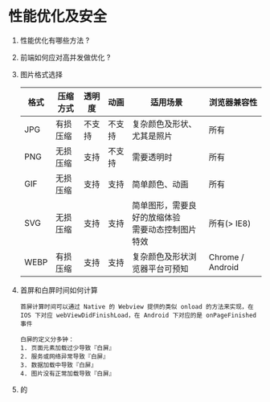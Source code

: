 # 性能优化及安全



1. 性能优化有哪些方法 ?

2. 前端如何应对高并发做优化 ?

3. 图片格式选择

   | 格式 | 压缩方式 | 透明度 | 动画   | 适用场景                                               | 浏览器兼容性     |
   | ---- | -------- | ------ | ------ | ------------------------------------------------------ | ---------------- |
   | JPG  | 有损压缩 | 不支持 | 不支持 | 复杂颜色及形状、尤其是照片                             | 所有             |
   | PNG  | 无损压缩 | 支持   | 不支持 | 需要透明时                                             | 所有             |
   | GIF  | 无损压缩 | 支持   | 支持   | 简单颜色、动画                                         | 所有             |
   | SVG  | 无损压缩 | 支持   | 支持   | 简单图形，需要良好的放缩体验<br />需要动态控制图片特效 | 所有(> IE8)      |
   | WEBP | 有损压缩 | 支持   | 支持   | 复杂颜色及形状浏览器平台可预知                         | Chrome / Android |

4. 首屏和白屏时间如何计算

   ```
   首屏计算时间可以通过 Native 的 Webview 提供的类似 onload 的方法来实现，在 IOS 下对应 webViewDidFinishLoad，在 Android 下对应的是 onPageFinished 事件
   
   白屏的定义分多钟：
   1. 页面元素加载过少导致『白屏』
   2. 服务或网络异常导致『白屏』
   3. 数据加载中导致『白屏』
   4. 图片没有正常加载导致『白屏』
   ```

   

5. 的

